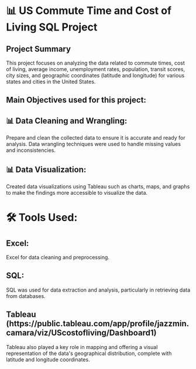 

<h1> 📊 US Commute Time and Cost of Living SQL Project  </h1>

<h2> Project Summary </h2>

<p>This project focuses on analyzing the  data related to commute times, cost of living, average income, unemployment rates, population, transit scores, city sizes, and geographic coordinates (latitude and longitude) for various states and cities in the United States.</p>

<h2> Main Objectives used for this project: </h2>

 <h2> 📊 Data Cleaning and Wrangling:</h2> <p>Prepare and clean the collected data to ensure it is accurate and ready for analysis. Data wrangling techniques were used to handle missing values and inconsistencies. </p>

<h2> 📊 Data Visualization: </h2>
 <p>Created data visualizations using Tableau such as charts, maps, and graphs to make the findings more accessible to visualize the data. </p>

<h1>  🛠️ Tools Used:</h1>

<h2> Excel:</h2>
<p>Excel for data cleaning and preprocessing.</p>

<h2>SQL:</h2> 

<p>SQL was used for data extraction and analysis, particularly in retrieving data from databases.</p>

<h2> Tableau (https://public.tableau.com/app/profile/jazzmin.camara/viz/UScostofliving/Dashboard1)</h2>
<p>Tableau also played a key role in mapping  and offering a visual representation of the data's geographical distribution, complete with latitude and longitude coordinates.</p>




